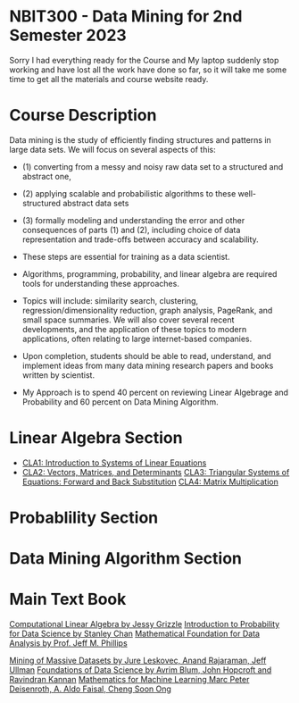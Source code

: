 # NBIT300 - Data Mining for 2nd Semester 2023
Sorry I had everything ready for the Course and My laptop suddenly stop working and have lost all the work have done so far, so it will take me some time to get all the materials and course website ready.


# Course Description
Data mining is the study of efficiently finding structures and patterns in large data sets. We will focus on several aspects of this: 
* (1) converting from a messy and noisy raw data set to a structured and abstract one, 
* (2) applying scalable and probabilistic algorithms to these well-structured abstract data sets
* (3) formally modeling and understanding the error and other consequences of parts (1) and (2), including choice of data representation and trade-offs between accuracy and scalability. 
* These steps are essential for training as a data scientist.

* Algorithms, programming, probability, and linear algebra are required tools for understanding these approaches.

* Topics will include: similarity search, clustering, regression/dimensionality reduction, graph analysis, PageRank, and small space summaries. We will also cover several recent developments, and the application of these topics to modern applications, often relating to large internet-based companies.

* Upon completion, students should be able to read, understand, and implement ideas from many data mining research papers and books written by scientist.

* My Approach is to spend 40 percent on reviewing Linear Algebrage and Probability and 60 percent on Data Mining Algorithm.

# Linear Algebra Section
* [CLA1: Introduction to Systems of Linear Equations](https://ugedugh-my.sharepoint.com/:b:/g/personal/poffei_st_ug_edu_gh/ERfPRnWon1ZMmoZ_WPNP8qgBQSfJOJuUxhT8H06YPl7qRw?e=DH0uZl)
* [CLA2: Vectors, Matrices, and Determinants](https://ugedugh-my.sharepoint.com/:b:/g/personal/poffei_st_ug_edu_gh/EXUd5oqLnHFHnd1yElTCONUBH9G1azJMjIGw0sTSGpse6Q?e=1KaTc3)
[CLA3: Triangular Systems of Equations: Forward and Back Substitution](https://ugedugh-my.sharepoint.com/:b:/g/personal/poffei_st_ug_edu_gh/EQaZZg7BP-NDk6_Y2ZS0UsIBArmsRgpfrCTyJHbNNDjskA?e=iwH1aT)
[CLA4: Matrix Multiplication](https://ugedugh-my.sharepoint.com/:b:/g/personal/poffei_st_ug_edu_gh/EUb5_gDvTHpDlK__MuwH3oEBWFM6UDT05l2IsxLGgSTBFQ?e=64s6rw)

# Probablility Section

# Data Mining Algorithm Section



# Main Text Book
[Computational Linear Algebra by Jessy Grizzle]()
[Introduction to Probability for Data Science by Stanley Chan]()
[Mathematical Foundation for Data Analysis by Prof. Jeff M. Phillips]()

[Mining of Massive Datasets by Jure Leskovec, Anand Rajaraman, Jeff Ullman]()
[Foundations of Data Science by Avrim Blum, John Hopcroft and Ravindran Kannan]()
[Mathematics for Machine Learning Marc Peter Deisenroth, A. Aldo Faisal, Cheng Soon Ong]()

